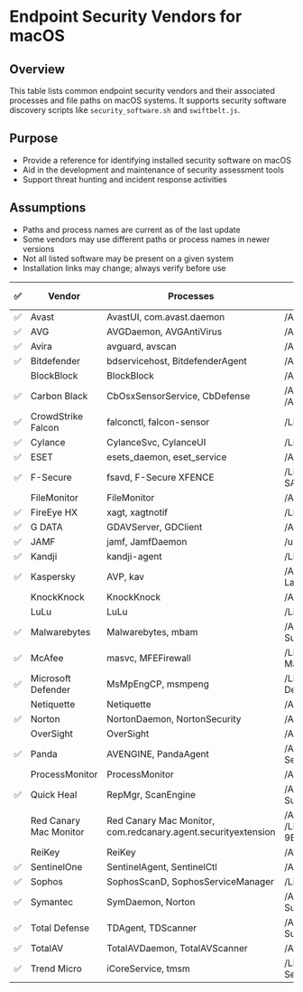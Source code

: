 # Endpoint Security Vendors for macOS

## Overview
This table lists common endpoint security vendors and their associated processes and file paths on macOS systems. It supports security software discovery scripts like `security_software.sh` and `swiftbelt.js`.

## Purpose
- Provide a reference for identifying installed security software on macOS
- Aid in the development and maintenance of security assessment tools
- Support threat hunting and incident response activities

## Assumptions
- Paths and process names are current as of the last update
- Some vendors may use different paths or process names in newer versions
- Not all listed software may be present on a given system
- Installation links may change; always verify before use

| ✅ | Vendor | Processes | Paths | Installation Link |
|---|--------|-----------|-------|-------------------|
| ✅ | Avast | AvastUI, com.avast.daemon | /Applications/Avast.app, /Library/Application Support/Avast/ | |
| ✅ | AVG | AVGDaemon, AVGAntiVirus | /Applications/AVG AntiVirus.app, /Library/Application Support/AVG/ | |
| ✅ | Avira | avguard, avscan | /Applications/Avira.app, /Library/Application Support/Avira/ | |
| ✅ | Bitdefender | bdservicehost, BitdefenderAgent | /Applications/Bitdefender.app, /Library/Bitdefender/ | |
|  | BlockBlock | BlockBlock | /Applications/BlockBlock Helper.app | |
| ✅ | Carbon Black | CbOsxSensorService, CbDefense | /Applications/CarbonBlack/CbOsxSensorService, /Applications/Confer.app | |
| ✅ | CrowdStrike Falcon | falconctl, falcon-sensor | /Library/CS/falcond, /Applications/Falcon.app | |
| ✅ | Cylance | CylanceSvc, CylanceUI | /Library/Application Support/Cylance/Desktop, /Applications/Cylance/ | |
| ✅ | ESET | esets_daemon, eset_service | /Applications/ESET.app, /Library/Application Support/ESET/ | |
| ✅ | F-Secure | fsavd, F-Secure XFENCE | /Library/Application Support/F-Secure/, /Applications/F-Secure SAFE.app | |
|  | FileMonitor | FileMonitor | /Applications/FileMonitor.app | |
| ✅ | FireEye HX | xagt, xagtnotif | /Library/FireEye/xagt, /Applications/FireEye Endpoint Security.app | |
| ✅ | G DATA | GDAVServer, GDClient | /Applications/G DATA AntiVirus.app, /Library/Application Support/G DATA/ | |
| ✅ | JAMF | jamf, JamfDaemon | /usr/local/jamf/bin/jamf, /Library/Application Support/JAMF/ | |
| ✅ | Kandji | kandji-agent | /Library/Kandji/, /Applications/Kandji Self Service.app | |
| ✅ | Kaspersky | AVP, kav | /Applications/Kaspersky.app, /Library/Application Support/Kaspersky Lab/ | |
|  | KnockKnock | KnockKnock | /Applications/KnockKnock.app | |
|  | LuLu | LuLu | /Library/Objective-See/LuLu, /Applications/LuLu.app | |
| ✅ | Malwarebytes | Malwarebytes, mbam | /Applications/Malwarebytes.app, /Library/Application Support/Malwarebytes | |
| ✅ | McAfee | masvc, MFEFirewall | /Library/McAfee/agent/bin, /Applications/McAfee Endpoint Security for Mac.app | |
| ✅ | Microsoft Defender | MsMpEngCP, msmpeng | /Library/Application Support/Microsoft/Defender/, /Applications/Microsoft Defender.app | |
|  | Netiquette | Netiquette | /Applications/Netiquette.app | |
| ✅ | Norton | NortonDaemon, NortonSecurity | /Applications/Norton 360.app, /Library/Application Support/Norton/ | |
|  | OverSight | OverSight | /Applications/OverSight.app | |
| ✅ | Panda | AVENGINE, PandaAgent | /Applications/Panda Dome.app, /Library/Application Support/Panda Security/ | |
|  | ProcessMonitor | ProcessMonitor | /Applications/ProcessMonitor.app | |
| ✅ | Quick Heal | RepMgr, ScanEngine | /Applications/Quick Heal Total Security.app, /Library/Application Support/Quick Heal/ | |
|  | Red Canary Mac Monitor | Red Canary Mac Monitor, com.redcanary.agent.securityextension | /Applications/Red Canary Mac Monitor.app, /Library/SystemExtensions/533BA4C2-AF4A-4B4E-900E-9EA8F71CF089/com.redcanary.agent.securityextension.systemextension | |
|  | ReiKey | ReiKey | /Applications/ReiKey.app | |
| ✅ | SentinelOne | SentinelAgent, SentinelCtl | /Applications/SentinelOne/SentinelAgent.app, /Library/Sentinel/ | |
| ✅ | Sophos | SophosScanD, SophosServiceManager | /Library/Sophos Anti-Virus/, /Applications/Sophos/ | |
| ✅ | Symantec | SymDaemon, Norton | /Applications/Symantec Solutions/, /Library/Application Support/Symantec/ | |
| ✅ | Total Defense | TDAgent, TDScanner | /Applications/Total Defense Essential Anti-Virus.app, /Library/Application Support/Total Defense/ | |
| ✅ | TotalAV | TotalAVDaemon, TotalAVScanner | /Applications/TotalAV.app, /Library/Application Support/TotalAV/ | |
| ✅ | Trend Micro | iCoreService, tmsm | /Library/Application Support/TrendMicro, /Applications/Trend Micro Security.app | |

